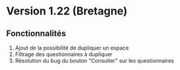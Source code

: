 # Version 1.22 (Bretagne)

## Fonctionnalités
1. Ajout de la possibilité de dupliquer un espace
2. Filtrage des questionnaires à dupliquer
3. Résolution du bug du bouton "Consulter" sur les questionnaires